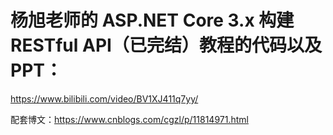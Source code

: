 # 杨旭老师的 ASP.NET Core 3.x 构建 RESTful API（已完结）教程的代码以及PPT：

https://www.bilibili.com/video/BV1XJ411q7yy/

配套博文：https://www.cnblogs.com/cgzl/p/11814971.html

